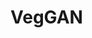 # VegGAN

<!-- ### Check out the project on my personal website [here](https://www.rossjohn.dev/model/WGAN).

### Contact
[contact@rossjohn.dev](mailto:contact@rossjohn.dev) -->